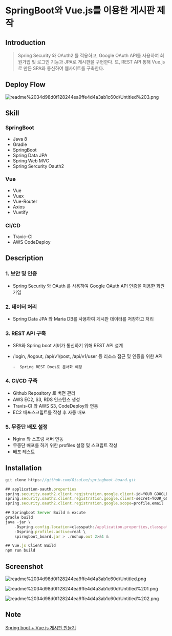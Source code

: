 # SpringBoot와 Vue.js를 이용한 게시판 제작

## Introduction

> Spring Security 와 OAuth2 를 적용하고, Google OAuth API를 사용하여 회원가입 및 로그인 기능과 JPA로 게시판을 구현한다. 또, REST API 통해 Vue.js로 만든 SPA와 통신하여 웹사이트를 구축한다.


## Deploy Flow

![readme%2034d98d0f128244ea9ffe4d4a3ab1c60d/Untitled%203.png](readme%2034d98d0f128244ea9ffe4d4a3ab1c60d/Untitled%203.png)


## Skill

### **SpringBoot**

- Java 8
- Gradle
- SpringBoot
- Spring Data JPA
- Spring Web MVC
- Spring Sercurity Oauth2

### **Vue**

- Vue
- Vuex
- Vue-Router
- Axios
- Vuetify

### CI/CD

- Travic-CI
- AWS CodeDeploy


## Description

### 1. 보안 및 인증

- Spring Security 와 OAuth 를 사용하여 Google OAuth API 인증을 이용한 회원가입

### 2. 데이터 처리

- Spring Data JPA 와 Maria DB를 사용하여 게시판 데이터를 저장하고 처리

### 3. REST API 구축

- SPA와 Spring boot 서버가 통신하기 위해 REST API 설계
- /login, /logout, /api/v1/post, /api/v1/user 등 리소스 접근 및 인증을 위한 API

      -  Spring REST Docs로 문서화 예정 

### 4. CI/CD 구축

- Github Repository 로 버전 관리
- AWS EC2, S3, RDS 인스턴스 생성
- Travis-CI 와 AWS S3, CodeDeploy와 연동
- EC2 배포스크립트를 작성 후 자동 배포

### 5. 무중단 배포 설정

- Nginx 와 스프링 서버 연동
- 무중단 배포를 하기 위한 profiles 설정 및 스크립트 작성
- 배포 테스트


## Installation

```jsx
git clone https://github.com/GisuLee/springboot-board.git

## application-oauth.properties
spring.security.oauth2.client.registration.google.client-id=YOUR_GOOGLE_CLIENT_ID
spring.security.oauth2.client.registration.google.client-secret=YOUR_GOOGLE_SERCET
spring.security.oauth2.client.registration.google.scope=profile,email

## Springboot Server Build & excute
gradle build
java -jar \
    -Dspring.config.location=classpath:/application.properties,classpath:/application-real.properties, classpath:/application-oauth.properties,classpath:/application-real-db.properties \
    -Dspring.profiles.active=real \
    spirngboot_board.jar > ./nohup.out 2>&1 &

## Vue.js Client Build
npm run build
```


## Screenshot
![readme%2034d98d0f128244ea9ffe4d4a3ab1c60d/Untitled.png](readme%2034d98d0f128244ea9ffe4d4a3ab1c60d/Untitled.png)

![readme%2034d98d0f128244ea9ffe4d4a3ab1c60d/Untitled%201.png](readme%2034d98d0f128244ea9ffe4d4a3ab1c60d/Untitled%201.png)

![readme%2034d98d0f128244ea9ffe4d4a3ab1c60d/Untitled%202.png](readme%2034d98d0f128244ea9ffe4d4a3ab1c60d/Untitled%202.png)

## Note

[Spring boot + Vue.js 게시판 만들기](https://www.notion.so/Spring-boot-Vue-js-70989b49173947fcaa15c4f19265f899)
